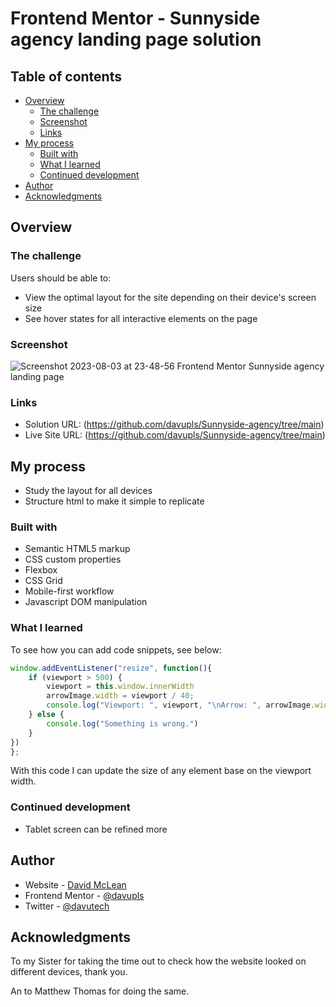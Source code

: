 # Frontend Mentor - Sunnyside agency landing page solution

## Table of contents

- [Overview](#overview)
  - [The challenge](#the-challenge)
  - [Screenshot](#screenshot)
  - [Links](#links)
- [My process](#my-process)
  - [Built with](#built-with)
  - [What I learned](#what-i-learned)
  - [Continued development](#continued-development)
- [Author](#author)
- [Acknowledgments](#acknowledgments)

## Overview

### The challenge

Users should be able to:

- View the optimal layout for the site depending on their device's screen size
- See hover states for all interactive elements on the page

### Screenshot
![Screenshot 2023-08-03 at 23-48-56 Frontend Mentor Sunnyside agency landing page](https://github.com/davupls/Sunnyside-agency/assets/47851457/24cba476-f944-418d-b7f4-eaacafcdda86)

### Links

- Solution URL: (https://github.com/davupls/Sunnyside-agency/tree/main)
- Live Site URL: (https://github.com/davupls/Sunnyside-agency/tree/main)

## My process

- Study the layout for all devices
- Structure html to make it simple to replicate

### Built with

- Semantic HTML5 markup
- CSS custom properties
- Flexbox
- CSS Grid
- Mobile-first workflow
- Javascript DOM manipulation

### What I learned

To see how you can add code snippets, see below:

```js
window.addEventListener("resize", function(){
    if (viewport > 500) {
        viewport = this.window.innerWidth
        arrowImage.width = viewport / 40;
        console.log("Viewport: ", viewport, "\nArrow: ", arrowImage.width);
    } else {
        console.log("Something is wrong.")
    }
})
};
```
With this code I can update the size of any element base on the viewport width.

### Continued development

- Tablet screen can be refined more


## Author

- Website - [David McLean](https://www.davidmlean.dev)
- Frontend Mentor - [@davupls](https://www.frontendmentor.io/profile/davupls)
- Twitter - [@davutech](https://www.twitter.com/davutech)

## Acknowledgments

To my Sister for taking the time out to check how the website looked on different devices, thank you.

An to Matthew Thomas for doing the same.
